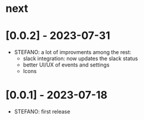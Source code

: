 # next
# [0.0.2] - 2023-07-31
- STEFANO: a lot of improvments among the rest:
    - slack integration: now updates the slack status
    - better UI/UX of events and settings
    - Icons

# [0.0.1] - 2023-07-18
- STEFANO: first release